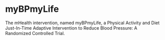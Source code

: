 # myBPmyLife
The mHealth intervention, named myBPmyLife, a Physical Activity and Diet Just-In-Time Adaptive Intervention to Reduce Blood Pressure: A Randomized Controlled Trial. 
